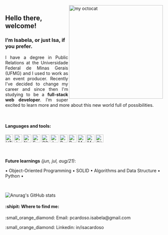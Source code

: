 <img align="right" alt="my octocat" width="300px" src="https://user-images.githubusercontent.com/69821881/120045659-e7f66500-bfe6-11eb-9f48-b87e32415c30.png?raw=true" />
<h2 align="left">Hello there, welcome! <h3 align="left">I’m Isabela, or just Isa, if you prefer.</h3>


<p align="justify">I have a degree in Public Relations at the Universidade Federal de Minas Gerais (UFMG) and I used to work as an event producer.
Recently I've decided to change my career and since then I'm studying to be a <strong>full-stack web developer</strong>. I’m super excited to learn more and more about this new world full of possibilities.</p>
<br>
  
<h4>Languages and tools:</h4>
<div width=500px>
<img alt="HTML5" src="https://img.shields.io/badge/html5-%23E34F26.svg?style=for-the-badge&logo=html5&logoColor=white" height="25px" />
<img alt="JavaScript" src="https://img.shields.io/badge/javascript%20-%23323330.svg?&style=for-the-badge&logo=javascript&logoColor=%23F7DF1E" height="25px"/>
<img alt="NodeJS" src="https://img.shields.io/badge/Node.js-43853D?style=for-the-badge&logo=node-dot-js&logoColor=white" height="25px"/>
<img alt="ExpressJs" src="https://img.shields.io/badge/Express.js-000000?style=for-the-badge&logo=express&logoColor=white" height="25px"/>
<img alt="CSS" src="https://img.shields.io/badge/CSS-239120?&style=for-the-badge&logo=css3&logoColor=white" height="25px" />
<img alt="Jest" src="https://img.shields.io/badge/-jest-%23C21325?style=for-the-badge&logo=jest&logoColor=white" height="25px"/>
<img alt="React" src="https://img.shields.io/badge/react%20-%2320232a.svg?&style=for-the-badge&logo=react&logoColor=%2361DAFB" height="25px"/>
<img alt="Redux" src="https://img.shields.io/badge/redux%20-%23593d88.svg?&style=for-the-badge&logo=redux&logoColor=white" height="25px"/>
<img alt="MySQL" src="https://img.shields.io/badge/MySQL-00000F?style=for-the-badge&logo=mysql&logoColor=white" height="25px"/>
<img alt="MongoDB" src ="https://img.shields.io/badge/MongoDB-%234ea94b.svg?&style=for-the-badge&logo=mongodb&logoColor=white" height="25px"/>
<img alt="GitHub" src="https://img.shields.io/badge/github%20-%23121011.svg?&style=for-the-badge&logo=github&logoColor=white" height="25px"/>
</div>
<br><br>

<p><strong>Future learnings</strong> <i>(jun, jul, aug/21)</i>:</p>
<p>• Object-Oriented Programming • SOLID • Algorithms and Data Structure • Python •</p>  <br>

![Anurag's GitHub stats](https://github-readme-stats.vercel.app/api?username=isabelacardoso&show_icons=true&theme=dark)
  
<h4>:shipit:  Where to find me:</h4>
<p>:small_orange_diamond:  Email: pcardoso.isabela@gmail.com</p>
<p>:small_orange_diamond:  Linkedin: in/isacardoso</p>
